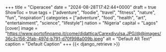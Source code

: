 +++
title = "Ciperacee"
date = "2024-08-28T17:42:44+0000"
draft = true
ShowToc = true
tags = ["adventure", "foodie", "travel", "fitness", "nature", "fun", "inspiration"]
categories = ["adventure", "food", "health", "art", "entertainment", "science", "lifestyle"]
nation = "Nigeria"
capital = "Lagos"
[cover]
    image = "https://www.portofinoamp.it/come/didattica/Carexdivulsa.JPG/@@images/36c2c156-2fab-497d-b791-d70f998a009b.jpeg"
    alt = "Default Alt Text"
    caption = "Default Caption"
+++
{{< django_retrieve >}}
